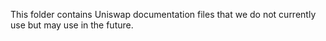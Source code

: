 This folder contains Uniswap documentation files that we do not currently use but may use in the future.